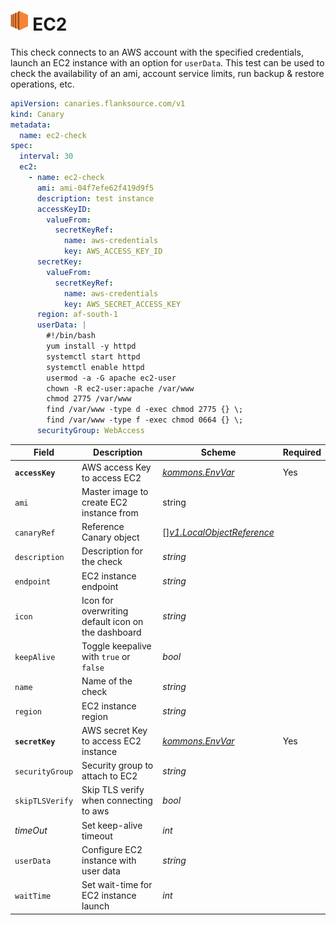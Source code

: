 # <img src='https://raw.githubusercontent.com/flanksource/flanksource-ui/main/src/icons/ec2.svg' style='height: 32px'/> EC2

This check connects to an AWS account with the specified credentials, launch an EC2 instance with an option for `userData`. 
This test can be used to check the availability of an ami, account service limits, run backup & restore operations, etc.
```yaml
apiVersion: canaries.flanksource.com/v1
kind: Canary
metadata:
  name: ec2-check
spec:
  interval: 30
  ec2:
    - name: ec2-check
      ami: ami-04f7efe62f419d9f5
      description: test instance
      accessKeyID:
        valueFrom:
          secretKeyRef:
            name: aws-credentials
            key: AWS_ACCESS_KEY_ID
      secretKey:
        valueFrom:
          secretKeyRef:
            name: aws-credentials
            key: AWS_SECRET_ACCESS_KEY
      region: af-south-1
      userData: |
        #!/bin/bash
        yum install -y httpd
        systemctl start httpd
        systemctl enable httpd
        usermod -a -G apache ec2-user
        chown -R ec2-user:apache /var/www
        chmod 2775 /var/www
        find /var/www -type d -exec chmod 2775 {} \;
        find /var/www -type f -exec chmod 0664 {} \;
      securityGroup: WebAccess
```

| Field | Description | Scheme | Required |
| ----- | ----------- | ------ | -------- |
| **`accessKey`** | AWS access Key to access EC2| [*kommons.EnvVar*](https://pkg.go.dev/github.com/flanksource/kommons#EnvVar) | Yes |
| `ami` | Master image to create EC2 instance from | string |  |
| `canaryRef` | Reference Canary object | \[\][*v1.LocalObjectReference*](https://kubernetes.io/docs/reference/generated/kubernetes-api/v1.20/#localobjectreference-v1-core) |  |
| `description` | Description for the check | *string* |  |
| `endpoint` | EC2 instance endpoint | *string* |  |
| `icon` | Icon for overwriting default icon on the dashboard | *string* |  |
| `keepAlive` | Toggle keepalive with `true` or `false` | *bool* |  |
| `name` | Name of the check | *string* |  |
| `region` | EC2 instance region | *string* |  |
| **`secretKey`** | AWS secret Key to access EC2 instance | [*kommons.EnvVar*](https://pkg.go.dev/github.com/flanksource/kommons#EnvVar) | Yes |
| `securityGroup` | Security group to attach to EC2 | *string* |  |
| `skipTLSVerify` | Skip TLS verify when connecting to aws | *bool* |  |
| *timeOut* | Set keep-alive timeout | *int* |  |
| `userData` | Configure EC2 instance with user data | *string* |  |
| `waitTime` | Set wait-time for EC2 instance launch | *int* |  |
